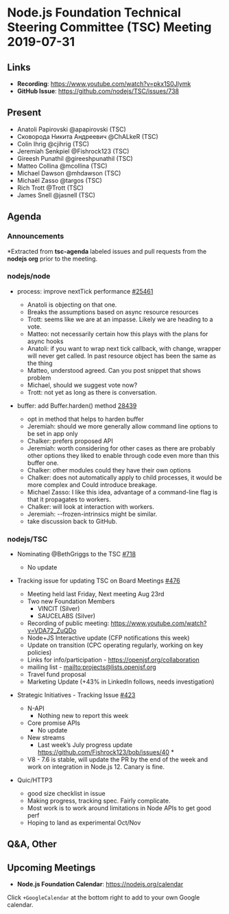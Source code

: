 # Node.js Foundation Technical Steering Committee (TSC) Meeting 2019-07-31

## Links

* **Recording**:  <https://www.youtube.com/watch?v=pkx1S0Jlymk>
* **GitHub Issue**: <https://github.com/nodejs/TSC/issues/738>

## Present

* Anatoli Papirovski @apapirovski (TSC)
* Сковорода Никита Андреевич @ChALkeR (TSC)
* Colin Ihrig @cjihrig (TSC)
* Jeremiah Senkpiel @Fishrock123 (TSC)
* Gireesh Punathil @gireeshpunathil (TSC)
* Matteo Collina @mcollina (TSC)
* Michael Dawson @mhdawson (TSC)
* Michaël Zasso @targos (TSC)
* Rich Trott @Trott (TSC)
* James Snell @jasnell (TSC)

## Agenda

### Announcements

\*Extracted from **tsc-agenda** labeled issues and pull requests from the **nodejs org** prior to the meeting.

### nodejs/node

* process: improve nextTick performance [#25461](https://github.com/nodejs/node/pull/25461)
  * Anatoli is objecting on that one.
  * Breaks the assumptions based on async resource resources
  * Trott: seems like we are at an impasse. Likely we are heading to a vote.
  * Matteo: not necessarily certain how this plays with the plans for async hooks
  * Anatoli:  if you want to wrap next tick callback, with change, wrapper will never get
    called. In past resource object has been the same as the thing
  * Matteo, understood agreed. Can you post snippet that shows problem
  * Michael, should we suggest vote now?
  * Trott: not yet as long as there is conversation.

* buffer: add Buffer.harden() method [28439](https://github.com/nodejs/node/pull/28439)
  * opt in method that helps to harden buffer
  * Jeremiah: should we more generally allow command line options to be set in app only
  * Chalker: prefers proposed API
  * Jeremiah: worth considering for other cases as there are probably other options they liked
    to enable through code even more than this buffer one.
  * Chalker: other modules could they have their own options
  * Chalker: does not automatically apply to child processes, it would be more complex and
    Could introduce breakage.
  * Michael Zasso: I like this idea, advantage of a command-line flag is that it propagates
    to workers.
  * Chalker: will look at interaction with workers.
  * Jeremiah: --frozen-intrinsics might be similar.
  * take discussion back to GitHub.

### nodejs/TSC

* Nominating @BethGriggs to the TSC [#718](https://github.com/nodejs/TSC/issues/718)
  * No update

* Tracking issue for updating TSC on Board Meetings
  [#476](https://github.com/nodejs/TSC/issues/476)
  * Meeting held last Friday, Next meeting Aug 23rd
  * Two new Foundation Members
    * VINCIT (Silver)
    * SAUCELABS (Silver)
  * Recording of public meeting: <https://www.youtube.com/watch?v=VDA72_ZuQDo>
  * Node+JS Interactive update (CFP notifications this week)
  * Update on transition (CPC operating regularly, working on key policies)
  * Links for info/participation - <https://openjsf.org/collaboration>
  * mailing list - <mailto:projects@lists.openjsf.org>
  * Travel fund proposal
  * Marketing Update (+43% in LinkedIn follows, needs investigation)

* Strategic Initiatives - Tracking Issue [#423](https://github.com/nodejs/TSC/issues/423)
  * N-API
    * Nothing new to report this week
  * Core promise APIs
    * No update
  * New streams
    * Last week’s July progress update <https://github.com/Fishrock123/bob/issues/40> \*
  * V8 - 7.6 is stable, will update the PR by the end of the week and work on integration in
    Node.js 12. Canary is fine.

* Quic/HTTP3
  * good size checklist in issue
  * Making progress, tracking spec. Fairly complicate.
  * Most work is to work around limitations in Node APIs to get good perf
  * Hoping to land as experimental Oct/Nov

## Q\&A, Other

## Upcoming Meetings

* **Node.js Foundation Calendar**: <https://nodejs.org/calendar>

Click `+GoogleCalendar` at the bottom right to add to your own Google calendar.
